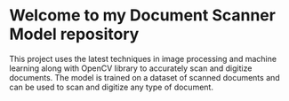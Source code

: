 # Welcome to my Document Scanner Model repository

 This project uses the latest techniques in image processing and machine learning along with OpenCV library to accurately scan and digitize documents. The model is trained on a dataset of scanned documents and can be used to scan and digitize any type of document.

